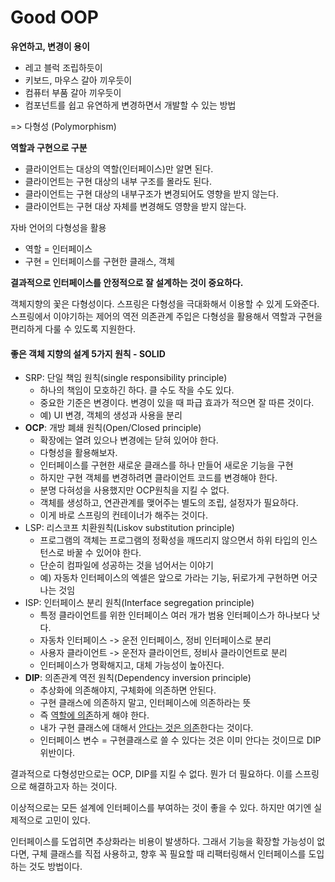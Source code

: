 # Good OOP



**유연하고, 변경이 용이**

- 레고 블럭 조립하듯이
- 키보드, 마우스 갈아 끼우듯이
- 컴퓨터 부품 갈아 끼우듯이
- 컴포넌트를 쉽고 유연하게 변경하면서 개발할 수 있는 방법

=> 다형성 (Polymorphism)



**역할과 구현으로 구분**

- 클라이언트는 대상의 역할(인터페이스)만 알면 된다.
- 클라이언트는 구현 대상의 내부 구조를 몰라도 된다.
- 클라이언트는 구현 대상의 내부구조가 변경되어도 영향을 받지 않는다.
- 클라이언트는 구현 대상 자체를 변경해도 영향을 받지 않는다.



자바 언어의 다형성을 활용

- 역할 = 인터페이스
- 구현 = 인터페이스를 구현한 클래스, 객체



**결과적으로 인터페이스를 안정적으로 잘 설계하는 것이 중요하다.**

객체지향의 꽃은 다형성이다. 스프링은 다형성을 극대화해서 이용할 수 있게 도와준다. 스프링에서 이야기하는 제어의 역전 의존관계 주입은 다형성을 활용해서 역할과 구현을 편리하게 다룰 수 있도록 지원한다.



#### 좋은 객체 지향의 설계 5가지 원칙 - SOLID

- SRP: 단일 책임 원칙(single responsibility principle)
  - 하나의 책임이 모호하긴 하다. 클 수도 작을 수도 있다.
  - 중요한 기준은 변경이다. 변경이 있을 때 파급 효과가 적으면 잘 따른 것이다.
  - 예) UI 변경, 객체의 생성과 사용을 분리
- **OCP**: 개방 폐쇄 원칙(Open/Closed principle)
  - 확장에는 열려 있으나 변경에는 닫혀 있어야 한다.
  - 다형성을 활용해보자.
  - 인터페이스를 구현한 새로운 클래스를 하나 만들어 새로운 기능을 구현
  - 하지만 구현 객체를 변경하려면 클라이언트 코드를 변경해야 한다.
  - 분명 다혀성을 사용했지만 OCP원칙을 지킬 수 없다.
  - 객체를 생성하고, 연관관계를 맺어주는 별도의 조립, 설정자가 필요하다.
  - 이게 바로 스프링의 컨테이너가 해주는 것이다.
- LSP: 리스코프 치환원칙(Liskov substitution principle)
  - 프로그램의 객체는 프로그램의 정확성을 깨뜨리지 않으면서 하위 타입의 인스턴스로 바꿀 수 있어야 한다.
  - 단순히 컴파일에 성공하는 것을 넘어서는 이야기
  - 예) 자동차 인터페이스의 엑셀은 앞으로 가라는 기능, 뒤로가게 구현하면 어긋나는 것임
- ISP: 인터페이스 분리 원칙(Interface segregation principle)
  - 특정 클라이언트를 위한 인터페이스 여러 개가 범용 인터페이스가 하나보다 낫다.
  - 자동차 인터페이스 -> 운전 인터페이스, 정비 인터페이스로 분리
  - 사용자 클라이언트 -> 운전자 클라이언트, 정비사 클라이언트로 분리
  - 인터페이스가 명확해지고, 대체 가능성이 높아진다.
- **DIP**: 의존관계 역전 원칙(Dependency inversion principle)
  - 추상화에 의존해야지, 구체화에 의존하면 안된다.
  - 구현 클래스에 의존하지 말고, 인터페이스에 의존하라는 뜻
  - 즉 <u>역할에 의존</u>하게 해야 한다.
  - 내가 구현 클래스에 대해서 <u>안다는 것은 의존</u>한다는 것이다.
  - 인터페이스 변수 = 구현클래스로 쓸 수 있다는 것은 이미 안다는 것이므로 DIP 위반이다.


결과적으로 다형성만으로는 OCP, DIP를 지킬 수 없다. 뭔가 더 필요하다. 이를 스프링으로 해결하고자 하는 것이다.

이상적으로는 모든 설계에 인터페이스를 부여하는 것이 좋을 수 있다. 하지만 여기엔 실제적으로 고민이 있다.

인터페이스를 도업히면 추상화라는 비용이 발생하다. 그래서 기능을 확장할 가능성이 없다면, 구체 클래스를 직접 사용하고, 향후 꼭 필요할 때 리팩터링해서 인터페이스를 도입하는 것도 방법이다.